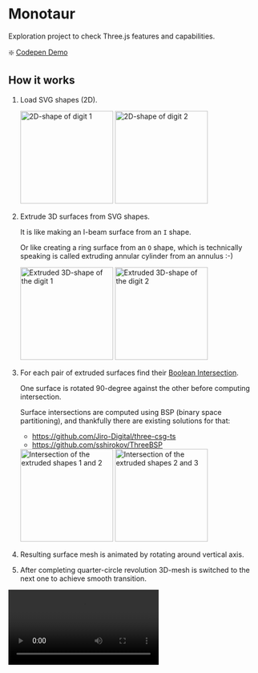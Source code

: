 # Monotaur

Exploration project to check Three.js features and capabilities.

❇️ [Codepen Demo](https://codepen.io/siberex/full/RwMLKjQ)


## How it works

1. Load SVG shapes (2D).

   <img src="./_assets/svg/1.svg" width="185" alt="2D-shape of digit 1">
   <img src="./_assets/svg/2.svg" width="185" alt="2D-shape of digit 2">


2. Extrude 3D surfaces from SVG shapes.

    It is like making an I-beam surface from an `I` shape.

    Or like creating a ring surface from an `O` shape, which is technically speaking is called extruding annular cylinder from an annulus :-)

    <img src="./_assets/img/extrude-1.png" width="185" alt="Extruded 3D-shape of the digit 1">
    <img src="./_assets/img/extrude-2.png" width="185" alt="Extruded 3D-shape of the digit 2">

3. For each pair of extruded surfaces find their [Boolean Intersection](https://en.wikipedia.org/wiki/Constructive_solid_geometry).

    One surface is rotated 90-degree against the other before computing intersection.

    Surface intersections are computed using BSP (binary space partitioning), and thankfully there are existing solutions for that:

    - https://github.com/Jiro-Digital/three-csg-ts
    - https://github.com/sshirokov/ThreeBSP

    <img src="./_assets/img/intersect-1.png" width="185" alt="Intersection of the extruded shapes 1 and 2">
    <img src="./_assets/img/intersect-2.png" width="185" alt="Intersection of the extruded shapes 2 and 3">

4. Resulting surface mesh is animated by rotating around vertical axis.

5. After completing quarter-circle revolution 3D-mesh is switched to the next one to achieve smooth transition.

![Digital Animation](./_assets/img/animation.mp4)
